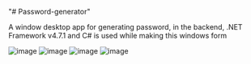 "# Password-generator" 

A window desktop app for generating password,
in the backend, 
.NET Framework v4.7.1 and C# is used while making this windows form

![image](https://user-images.githubusercontent.com/79366792/186579443-ed2aa7b2-c304-4166-80f4-e32ed99f08f7.png)
![image](https://user-images.githubusercontent.com/79366792/186579472-a3203f63-8883-4489-a44d-89ff4f2ef950.png)
![image](https://user-images.githubusercontent.com/79366792/186579525-4d89298e-7f1b-4659-aff3-9960782e8e13.png)
![image](https://user-images.githubusercontent.com/79366792/186579712-d94fd342-8294-4704-adc4-ae368b273ddc.png)
